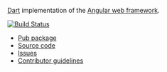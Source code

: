 [Dart](https://webdev.dartlang.org/) implementation of the 
[Angular web framework](https://angular.io/dart).

[![Build Status](https://travis-ci.org/dart-lang/angular2.svg?branch=master)](https://travis-ci.org/dart-lang/angular2)

 * [Pub package](https://pub.dartlang.org/packages/angular2)
 * [Source code](https://github.com/dart-lang/angular2)
 * [Issues](https://github.com/dart-lang/angular2/issues)
 * [Contributor guidelines](https://github.com/dart-lang/angular2/blob/master/CONTRIBUTING.md)
